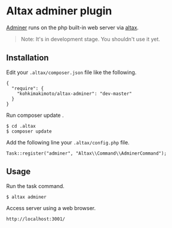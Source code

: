 # Altax adminer plugin

[Adminer](https://github.com/vrana/adminer/) runs on the php built-in web server via [altax](https://github.com/kohkimakimoto/altax).

> Note: It's in development stage. You shouldn't use it yet.

## Installation

Edit your `.altax/composer.json` file like the following.

    {
      "require": {
        "kohkimakimoto/altax-adminer": "dev-master"
      }
    }

Run composer update .

    $ cd .altax
    $ composer update

Add the following line your `.altax/config.php` file.

    Task::register("adminer", "Altax\\Command\\AdminerCommand");

## Usage

Run the task command.

    $ altax adminer

Access server using a web browser.

    http://localhost:3001/



